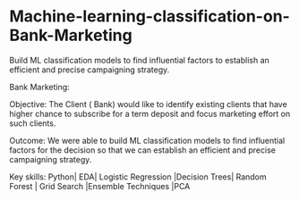 # Machine-learning-classification-on-Bank-Marketing
Build ML classification models to find influential factors to establish an efficient and precise campaigning strategy. 


 Bank Marketing:  
 
Objective: The Client ( Bank) would like to identify existing clients that have higher chance to subscribe for a term deposit and focus marketing effort on such clients.   
 
Outcome: We were able to build ML classification models to find influential factors for the decision so that we can establish an efficient and precise campaigning strategy. 
 
Key skills: Python| EDA| Logistic Regression |Decision Trees| Random Forest | Grid Search |Ensemble Techniques |PCA 
